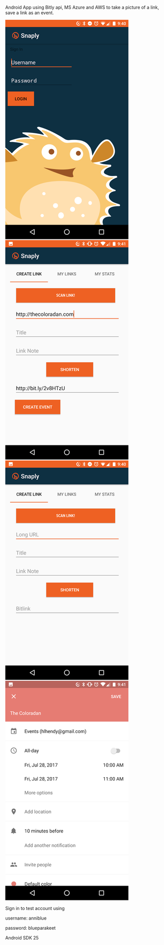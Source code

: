 Android App using Bitly api, MS Azure and AWS to take a picture of a link, save a link as an event. 

![alt tag](sampleImages/landing.png)
![alt tag](sampleImages/scanlink.png)
![alt tag](sampleImages/scanlink2.png)
![alt tag](sampleImages/event.png)

Sign in to test account using

username: anniblue

password: blueparakeet

Android SDK 25
